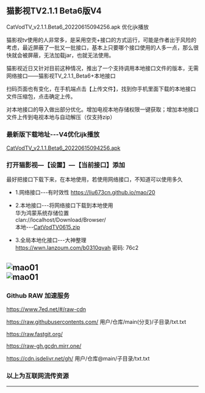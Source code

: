 ## 猫影视TV2.1.1 Beta6版V4

CatVodTV_v2.1.1.Beta6_20220615094256.apk  优化ijk播放  

猫影视tv使用的人非常多，是采用空壳+接口的方式运行，可能是作者出于风险的考虑，最近屏蔽了一批又一批接口，基本上只要哪个接口使用的人多一点，那么很快就会被屏蔽，无法加载jar，也就无法使用。

猫影视近日又针对目前这种情况，推出了一个支持调用本地接口文件的版本，无需网络接口——猫影视TV_2.1.1_Beta6+本地接口

扫码页面也有变化，在手机端点击【上传文件】，找到你手机里面下载的本地接口文件压缩包，点击确定上传。

对本地接口的导入做出部分优化。增加电视本地存储权限一键获取；增加本地接口文件上传到电视本地与自动解压（仅支持zip）

### 最新版下载地址---V4优化ijk播放

[CatVodTV_v2.1.1.Beta6_20220615094256.apk](https://pan.lanzoui.com/b0c3cb92f)

### 打开猫影视—【设置】—【当前接口】添加  

最好把接口下载下来，在本地使用，若使用网络接口，不知道可以使用多久

- 1.网络接口---有时效性
https://liu673cn.github.io/mao/20

- 2.本地接口---将网络接口下载到本地使用  
华为鸿蒙系统存储位置  
clan://localhost/Download/Browser/  
本地---[CatVodTV0615.zip](https://liu673cn.github.io/mao/cat/CatvodTV0615.zip)  

- 3.全局本地化接口---大神整理  
https://wwn.lanzoum.com/b0310qvah 密码: 76c2  

![mao01](https://raw.githubusercontents.com/liu673cn/mao/main/sub/Xbb/mao01.jpg) <br />
![mao01](https://raw.githubusercontents.com/liu673cn/mao/main/sub/Xbb/mao02.jpg) <br />
------------------

### Github RAW 加速服务
https://www.7ed.net/#/raw-cdn

https://raw.githubusercontents.com/   用户/仓库/main(分支)/子目录/txt.txt

https://raw.fastgit.org/

https://raw-gh.gcdn.mirr.one/

https://cdn.jsdelivr.net/gh/ 用户/仓库@main/子目录/txt.txt

### 以上为互联网流传资源
------------------
